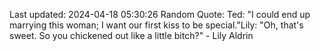 Last updated: 2024-04-18 05:30:26
Random Quote: Ted: "I could end up marrying this woman; I want our first kiss to be special."Lily: "Oh, that's sweet. So you chickened out like a little bitch?" - Lily Aldrin